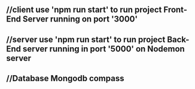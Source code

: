 //client
use 'npm run start' to run project
Front-End Server running on port '3000'
---------------------------------------

//server
use 'npm run start' to run project
Back-End server running in port '5000' on Nodemon server
--------------------------------------

//Database
Mongodb compass
-------------